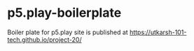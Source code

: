 # p5.play-boilerplate
Boiler plate for p5.play
site is published at https://utkarsh-101-tech.github.io/project-20/
